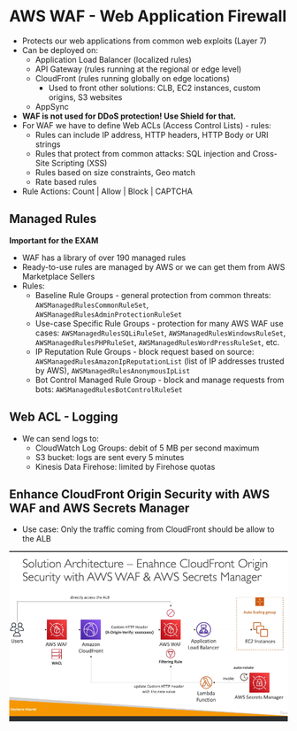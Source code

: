 # AWS WAF - Web Application Firewall

- Protects our web applications from common web exploits (Layer 7)
- Can be deployed on:
  - Application Load Balancer (localized rules)
  - API Gateway (rules running at the regional or edge level)
  - CloudFront (rules running globally on edge locations)
    - Used to front other solutions: CLB, EC2 instances, custom origins, S3 websites
  - AppSync
- **WAF is not used for DDoS protection! Use Shield for that.**
- For WAF we have to define Web ACLs (Access Control Lists) - rules:
  - Rules can include IP address, HTTP headers, HTTP Body or URI strings
  - Rules that protect from common attacks: SQL injection and Cross-Site Scripting (XSS)
  - Rules based on size constraints, Geo match
  - Rate based rules
- Rule Actions: Count | Allow | Block | CAPTCHA

## Managed Rules

**Important for the EXAM**

- WAF has a library of over 190 managed rules
- Ready-to-use rules are managed by AWS or we can get them from AWS Marketplace Sellers
- Rules:
  - Baseline Rule Groups - general protection from common threats: `AWSManagedRulesCommonRuleSet`, `AWSManagedRulesAdminProtectionRuleSet`
  - Use-case Specific Rule Groups - protection for many AWS WAF use cases: `AWSManagedRulesSQLiRuleSet`, `AWSManagedRulesWindowsRuleSet`, `AWSManagedRulesPHPRuleSet`, `AWSManagedRulesWordPressRuleSet`, etc.
  - IP Reputation Rule Groups - block request based on source: `AWSManagedRulesAmazonIpReputationList` (list of IP addresses trusted by AWS), `AWSManagedRulesAnonymousIpList`
  - Bot Control Managed Rule Group - block and manage requests from bots: `AWSManagedRulesBotControlRuleSet`

## Web ACL - Logging

- We can send logs to:
  - CloudWatch Log Groups: debit of 5 MB per second maximum
  - S3 bucket: logs are sent every 5 minutes
  - Kinesis Data Firehose: limited by Firehose quotas

## Enhance CloudFront Origin Security with AWS WAF and AWS Secrets Manager

- Use case: Only the traffic coming from CloudFront should be allow to the ALB

![CloudFront Origin Security with AWS WAF and AWS Secrets Manager](images/cloudfront-origin-security-with-waf.png)
